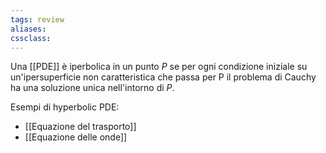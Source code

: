 ```yaml
---
tags: review
aliases:
cssclass:
---
```

 
Una [[PDE]] è iperbolica in un punto $P$ se per ogni condizione iniziale su un'ipersuperficie non caratteristica che passa per P il problema di Cauchy ha una soluzione unica nell'intorno di $P$.

Esempi di hyperbolic PDE:
- [[Equazione del trasporto]]
- [[Equazione delle onde]]
